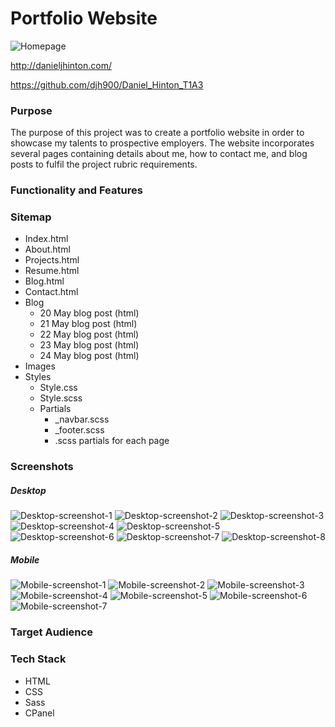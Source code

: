 # Portfolio Website

![Homepage](./docs/homepage-screenshot.png)

http://danieljhinton.com/

https://github.com/djh900/Daniel_Hinton_T1A3

### Purpose

The purpose of this project was to create a portfolio website in order to showcase my talents to prospective employers.
The website incorporates several pages containing details about me, how to contact me, and blog posts to fulfil the project rubric requirements.

### Functionality and Features

### Sitemap

- Index.html
- About.html
- Projects.html
- Resume.html
- Blog.html
- Contact.html
- Blog
  - 20 May blog post (html)
  - 21 May blog post (html)
  - 22 May blog post (html)
  - 23 May blog post (html)
  - 24 May blog post (html)
- Images
- Styles
  - Style.css
  - Style.scss
  - Partials
    - \_navbar.scss
    - \_footer.scss
    - .scss partials for each page

### Screenshots

##### Desktop

![Desktop-screenshot-1](./docs/screenshot-1.png)
![Desktop-screenshot-2](./docs/screenshot-2.png)
![Desktop-screenshot-3](./docs/screenshot-3.png)
![Desktop-screenshot-4](./docs/screenshot-4.png)
![Desktop-screenshot-5](./docs/screenshot-5.png)
![Desktop-screenshot-6](./docs/screenshot-6.png)
![Desktop-screenshot-7](./docs/screenshot-7.png)
![Desktop-screenshot-8](./docs/screenshot-8.png)

##### Mobile

![Mobile-screenshot-1](./docs/screenshot-9.png)
![Mobile-screenshot-2](./docs/screenshot-10.png)
![Mobile-screenshot-3](./docs/screenshot-11.png)
![Mobile-screenshot-4](./docs/screenshot-12.png)
![Mobile-screenshot-5](./docs/screenshot-13.png)
![Mobile-screenshot-6](./docs/screenshot-13.5.png)
![Mobile-screenshot-7](./docs/screenshot-14.png)

### Target Audience

### Tech Stack

- HTML
- CSS
- Sass
- CPanel
